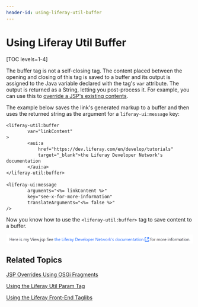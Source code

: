 ```yaml
---
header-id: using-liferay-util-buffer
---
```


# Using Liferay Util Buffer

[TOC levels=1-4]

The buffer tag is not a self-closing tag. The content placed between the opening 
and closing of this tag is saved to a buffer and its output is assigned to the 
Java variable declared with the tag's `var` attribute. The output is returned as 
a String, letting you post-process it. For example, you can use this to 
[override a JSP's existing contents](/docs/7-1/tutorials/-/knowledge_base/t/jsp-overrides-using-osgi-fragments#provide-the-overridden-jsp). 

The example below saves the link's generated markup to a buffer and then uses 
the returned string as the argument for a `liferay-ui:message` key:

    <liferay-util:buffer
    		var="linkContent"
    >
    		<aui:a 
    			href="https://dev.liferay.com/en/develop/tutorials" 
    			target="_blank">the Liferay Developer Network's documentation
    		</aui:a>
    </liferay-util:buffer>

    <liferay-ui:message 
    		arguments="<%= linkContent %>" 
    		key="see-x-for-more-information" 
    		translateArguments="<%= false %>" 
    />

Now you know how to use the `<liferay-util:buffer>` tag to save content to a 
buffer. 

![Figure 1: You can use the Liferay Util Buffer tag to save pieces of markup to reuse in your JSP.](../../../images/liferay-util-buffer.png)
    
## Related Topics

[JSP Overrides Using OSGi Fragments](/docs/7-1/tutorials/-/knowledge_base/t/jsp-overrides-using-osgi-fragments#provide-the-overridden-jsp)

[Using the Liferay Util Param Tag](/docs/7-1/tutorials/-/knowledge_base/t/using-liferay-util-param)

[Using the Liferay Front-End Taglibs](/docs/7-1/tutorials/-/knowledge_base/t/using-liferay-frontend-taglibs-in-your-portlet)
